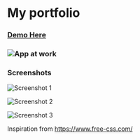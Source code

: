 # My portfolio

### [Demo Here](https://banurekhamohan279.github.io/my-portfolio/)

### ![App at work](https://github.com/banurekhaMohan279/myportfolio/blob/master/images/workingModel.gif)


### Screenshots

![Screenshot 1](https://github.com/banurekhaMohan279/myportfolio/blob/master/images/screenshot1.png)

![Screenshot 2](https://github.com/banurekhaMohan279/myportfolio/blob/master/images/screenshot2.png)

![Screenshot 3](https://github.com/banurekhaMohan279/myportfolio/blob/master/images/screenshot3.png)

Inspiration from https://www.free-css.com/
